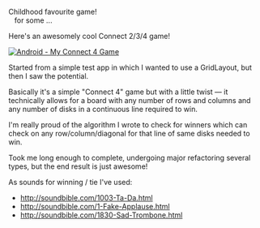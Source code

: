 Childhood favourite game!  
&nbsp;&nbsp;&nbsp;for some ...


Here's an awesomely cool Connect 2/3/4 game!

[![Android - My Connect 4 Game](http://oi66.tinypic.com/24ccops.jpg)](https://www.youtube.com/watch?v=hGjK3qJQv6s "Android - My Connect 4 Game")


Started from a simple test app in which I wanted to use a GridLayout, but then I saw the potential.

Basically it's a simple "Connect 4" game but with a little twist &mdash; it technically allows for a board with any number of rows and columns and any number of disks in a continuous line required to win.

I'm really proud of the algorithm I wrote to check for winners which can check on any row/column/diagonal for that line of same disks needed to win.

Took me long enough to complete, undergoing major refactoring several types, but the end result is just awesome!

As sounds for winning / tie I've used:
 - http://soundbible.com/1003-Ta-Da.html
 - http://soundbible.com/1-Fake-Applause.html
 - http://soundbible.com/1830-Sad-Trombone.html
